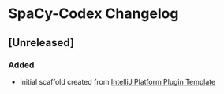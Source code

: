<!-- Keep a Changelog guide -> https://keepachangelog.com -->

# SpaCy-Codex Changelog

## [Unreleased]
### Added
- Initial scaffold created from [IntelliJ Platform Plugin Template](https://github.com/JetBrains/intellij-platform-plugin-template)
